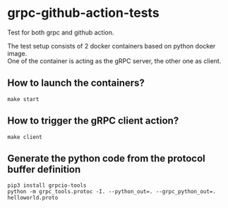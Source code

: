 # grpc-github-action-tests

Test for both grpc and github action.  

The test setup consists of 2 docker containers based on python docker image.  
One of the container is acting as the gRPC server, the other one as client. 

## How to launch the containers? 
```
make start
```

## How to trigger the gRPC client action? 
```
make client
```

## Generate the python code from the protocol buffer definition 
```
pip3 install grpcio-tools
python -m grpc_tools.protoc -I. --python_out=. --grpc_python_out=. helloworld.proto
```